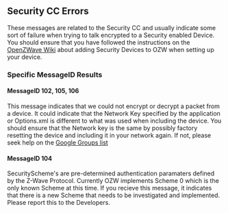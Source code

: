 ## Security CC Errors

These messages are related to the Security CC and usually indicate some sort of failure when trying to talk encrypted to a Security enabled Device. You should ensure that you have followed the instructions on the [OpenZWave Wiki](https://github.com/OpenZWave/open-zwave/wiki/Adding-Security-Devices-to-OZW) about adding Security Devices to OZW when setting up your device. 

### Specific MessageID Results

#### MessageID 102, 105, 106

This message indicates that we could not encrypt or decrypt a packet from a device. It could indicate that the Network Key specified by the application or Options.xml is different to what was used when including the device. You should ensure that the Network key is the same by possibly factory resetting the device and including it in your network again. If not, please seek help on the [Google Groups list][1]

#### MessageID 104

SecurityScheme's are pre-determined authentication paramaters defined by the Z-Wave Protocol. Currently OZW implements Scheme 0 which is the only known Scheme at this time. If you recieve this message, it indicates that there is a new Scheme that needs to be investigated and implemented. Please report this to the Developers. 


[1]: https://groups.google.com/forum/#!forum/openzwave "OpenZWave Google Groups"
